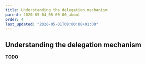 ```yaml
---
title: Understanding the delegation mechanism
parent: 2020-05-04_05-00-00_about
order: 4
last_updated: "2020-05-01T09:00:00+01:00"
---
```

## Understanding the delegation mechanism

__TODO__
